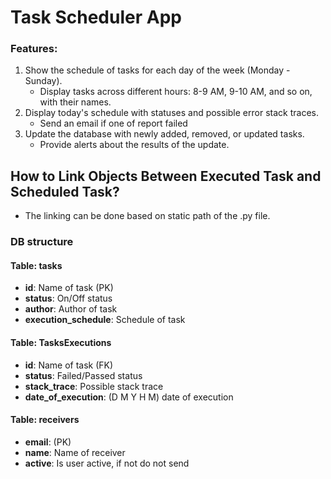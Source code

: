 # Task Scheduler App


### Features:
1. Show the schedule of tasks for each day of the week (Monday - Sunday).
   - Display tasks across different hours: 8-9 AM, 9-10 AM, and so on, with their names.
2. Display today's schedule with statuses and possible error stack traces.
   - Send an email if one of report failed
3. Update the database with newly added, removed, or updated tasks.
   - Provide alerts about the results of the update.

## How to Link Objects Between Executed Task and Scheduled Task?
- The linking can be done based on static path of the .py file.

### DB structure

#### Table: tasks
- **id**: Name of task (PK)
- **status**: On/Off status
- **author**: Author of task
- **execution_schedule**: Schedule of task

#### Table: TasksExecutions
- **id**: Name of task (FK)
- **status**: Failed/Passed status
- **stack_trace**: Possible stack trace
- **date_of_execution**: (D M Y H M) date of execution 

#### Table: receivers
- **email**: (PK) 
- **name**: Name of receiver
- **active**: Is user active, if not do not send
